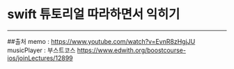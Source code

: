 # swift 튜토리얼 따라하면서 익히기 


--- 
##출처 
memo : https://www.youtube.com/watch?v=EvnR8zHgjJU
musicPlayer : 부스트코스 https://www.edwith.org/boostcourse-ios/joinLectures/12899
